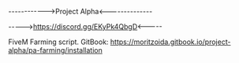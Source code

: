 ------------>Project Alpha<--------------

----->https://discord.gg/EKyPk4QbgD<-----

FiveM Farming script.
GitBook: https://moritzoida.gitbook.io/project-alpha/pa-farming/installation
